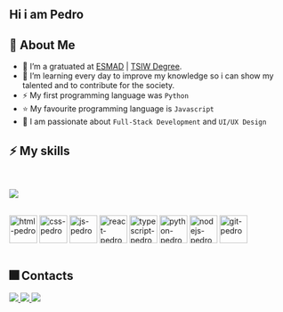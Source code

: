 
## Hi i am Pedro 

## 💫 About Me

- 🔭 I’m a gratuated at [ESMAD](https://www.esmad.ipp.pt/?set_language=en) | [TSIW Degree](https://www.esmad.ipp.pt/courses/degree/663).
- 🌱 I’m learning every day to improve my knowledge so i can show my talented and to contribute for the society.
- ⚡ My first programming language was `Python`
- ⭐ My favourite programming language is `Javascript`
- 📑 I am passionate about `Full-Stack Development` and `UI/UX Design`

## ⚡ My skills

<br>

 <a href=""> <img align="center" src="https://github-readme-stats-sigma-five.vercel.app/api/top-langs/?username=pedromst2000&theme=dark&hide=css"/> </a>

<br>
<div>
  <img align="center" alt="html-pedro" heigth="60" width="50" src="https://cdn.jsdelivr.net/gh/devicons/devicon/icons/html5/html5-original.svg" />
  <img align="center" alt="css-pedro" heigth="60" width="50"  src="https://cdn.jsdelivr.net/gh/devicons/devicon/icons/css3/css3-original.svg" />
  <img align="center" alt="js-pedro" heigth="60" width="50" src="https://cdn.jsdelivr.net/gh/devicons/devicon/icons/javascript/javascript-original.svg" />
  <img align="center" alt="react-pedro" heigth="60" width="50" src="https://cdn.jsdelivr.net/gh/devicons/devicon/icons/react/react-original.svg" />
  <img align="center" alt="typescript-pedro" heigth="60" width="50" src="https://cdn.jsdelivr.net/gh/devicons/devicon/icons/typescript/typescript-original.svg" />
  <img align="center" alt="python-pedro" heigth="60" width="50" src="https://cdn.jsdelivr.net/gh/devicons/devicon/icons/python/python-original.svg" />
  <img align="center" alt="nodejs-pedro" heigth="60" width="50" src="https://cdn.jsdelivr.net/gh/devicons/devicon/icons/nodejs/nodejs-original.svg" />

  <img align="center" alt="git-pedro" heigth="60" width="50" src="https://cdn.jsdelivr.net/gh/devicons/devicon/icons/git/git-original.svg" />
  <br>
</div>

<br>

  ## 🎆 Contacts
 <div>
<a href="https://www.instagram.com/pedromst2000" target="_blank">
  <img src="https://img.shields.io/badge/-Instagram-%23E4405F?style=for-the-badge&logo=instagram&logoColor=white">
</a>
   <a href="https://www.linkedin.com/in/pedromst2000" target="_blank">
  <img src="https://img.shields.io/badge/-Linkedin-%230077B5?style=for-the-badge&logo=linkedin&logoColor=white">
</a>
    <a href="mailto:pedromst2000@gmail.com">
  <img src="https://img.shields.io/badge/Gmail-D14836?style=for-the-badge&logo=gmail&logoColor=white">
</a>
 </div>
